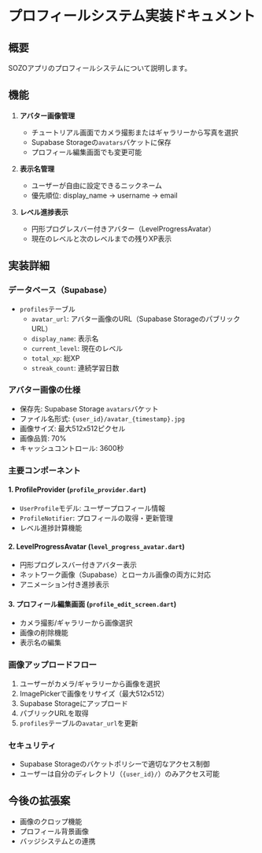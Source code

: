 # プロフィールシステム実装ドキュメント

## 概要
SOZOアプリのプロフィールシステムについて説明します。

## 機能
1. **アバター画像管理**
   - チュートリアル画面でカメラ撮影またはギャラリーから写真を選択
   - Supabase Storageの`avatars`バケットに保存
   - プロフィール編集画面でも変更可能

2. **表示名管理**
   - ユーザーが自由に設定できるニックネーム
   - 優先順位: display_name → username → email

3. **レベル進捗表示**
   - 円形プログレスバー付きアバター（LevelProgressAvatar）
   - 現在のレベルと次のレベルまでの残りXP表示

## 実装詳細

### データベース（Supabase）
- `profiles`テーブル
  - `avatar_url`: アバター画像のURL（Supabase StorageのパブリックURL）
  - `display_name`: 表示名
  - `current_level`: 現在のレベル
  - `total_xp`: 総XP
  - `streak_count`: 連続学習日数

### アバター画像の仕様
- 保存先: Supabase Storage `avatars`バケット
- ファイル名形式: `{user_id}/avatar_{timestamp}.jpg`
- 画像サイズ: 最大512x512ピクセル
- 画像品質: 70%
- キャッシュコントロール: 3600秒

### 主要コンポーネント

#### 1. ProfileProvider (`profile_provider.dart`)
- `UserProfile`モデル: ユーザープロフィール情報
- `ProfileNotifier`: プロフィールの取得・更新管理
- レベル進捗計算機能

#### 2. LevelProgressAvatar (`level_progress_avatar.dart`)
- 円形プログレスバー付きアバター表示
- ネットワーク画像（Supabase）とローカル画像の両方に対応
- アニメーション付き進捗表示

#### 3. プロフィール編集画面 (`profile_edit_screen.dart`)
- カメラ撮影/ギャラリーから画像選択
- 画像の削除機能
- 表示名の編集

### 画像アップロードフロー
1. ユーザーがカメラ/ギャラリーから画像を選択
2. ImagePickerで画像をリサイズ（最大512x512）
3. Supabase Storageにアップロード
4. パブリックURLを取得
5. `profiles`テーブルの`avatar_url`を更新

### セキュリティ
- Supabase Storageのバケットポリシーで適切なアクセス制御
- ユーザーは自分のディレクトリ（`{user_id}/`）のみアクセス可能

## 今後の拡張案
- 画像のクロップ機能
- プロフィール背景画像
- バッジシステムとの連携 